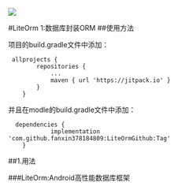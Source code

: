 
[![](https://jitpack.io/v/fanxin378184809/LiteOrmGithub.svg)](https://jitpack.io/#fanxin378184809/LiteOrmGithub)

#LiteOrm
1:数据库封装ORM
##使用方法

项目的build.gradle文件中添加：
```
 allprojects {
		repositories {
			...
			maven { url 'https://jitpack.io' }
		}
	}
```
并且在modle的build.gradle文件中添加：
```
  dependencies {
	        implementation 'com.github.fanxin378184809:LiteOrmGithub:Tag'
	}
```

##1.用法

###LiteOrm:Android高性能数据库框架




